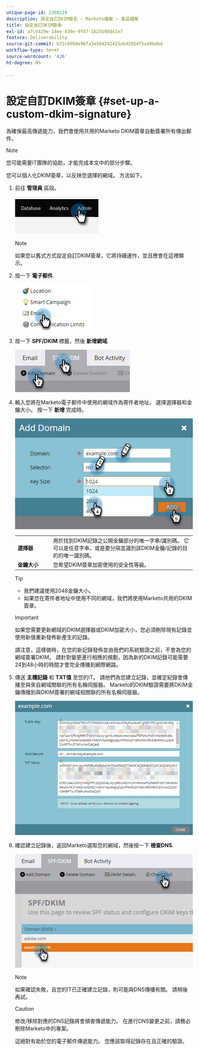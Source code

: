 ```yaml
---
unique-page-id: 2360219
description: 設定自訂DKIM簽名 — Marketo檔案 — 產品檔案
title: 設定自訂DKIM簽章
exl-id: a7c6429e-14ee-439e-9f47-1b25b98d41e7
feature: Deliverability
source-git-commit: b72c69b0e96fa3e504242425abd3954f5a49bebd
workflow-type: tm+mt
source-wordcount: '426'
ht-degree: 0%

---
```


# 設定自訂DKIM簽章 {#set-up-a-custom-dkim-signature}

為確保最高傳遞能力，我們會使用共用的Marketo DKIM簽章自動簽署所有傳出郵件。

>[!NOTE]
>
>您可能需要IT團隊的協助，才能完成本文中的部分步驟。

您可以個人化DKIM簽章，以反映您選擇的網域。 方法如下。

1. 前往 **管理員** 區段。

   ![](assets/set-up-a-custom-dkim-signature-1.png)

   >[!NOTE]
   >
   >如果您以舊式方式設定自訂DKIM簽章，它將持續運作，並且應會在這裡顯示。

1. 按一下 **電子郵件**.

   ![](assets/set-up-a-custom-dkim-signature-2.png)

1. 按一下 **SPF/DKIM** 標籤，然後 **新增網域**.

   ![](assets/set-up-a-custom-dkim-signature-3.png)

1. 輸入您將在Marketo電子郵件中使用的網域作為寄件者地址。 選擇選擇器和金鑰大小。 按一下 **新增** 完成時。

   ![](assets/set-up-a-custom-dkim-signature-4.png)

   <table> 
   <tr>
   <td width="20%"><b>選擇器</b></td>
   <td>用於找到DKIM記錄之公開金鑰部分的唯一字串/識別碼。 它可以是任意字串，或是要分隔並識別該DKIM金鑰/記錄的目的的唯一識別碼。</td>
   </tr>
   <tr> 
   <td width="20%"><b>金鑰大小</b></td>
   <td>您希望DKIM簽章加密使用的安全性等級。</td>
   </tr>
   </tbody>
   </table>

   <p>

   >[!TIP]
   >
   >* 我們建議使用2048金鑰大小。
   >* 如果您在寄件者地址中使用不同的網域，我們將使用Marketo共用的DKIM簽章。

   >[!IMPORTANT]
   >
   >如果您需要更新網域的DKIM選擇器或DKIM加密大小，您必須刪除現有記錄並使用新值重新發佈新產生的記錄。
   >
   >請注意，這樣做時，在您的新記錄發佈並由我們的系統驗證之前，不會為您的網域簽署DKIM。 請針對變更進行相應的規劃，因為新的DKIM記錄可能需要24到48小時的時間才會完全傳播到網際網路。

1. 傳送 **主機記錄** 和 **TXT值** 至您的IT。 請他們為您建立記錄，並確定紀錄會傳播至與來自網域關聯的所有名稱伺服器。 Marketo的DKIM驗證需要將DKIM金鑰傳播到與DKIM簽署的網域相關聯的所有名稱伺服器。

   ![](assets/set-up-a-custom-dkim-signature-5.png)

1. 確認建立記錄後，返回Marketo選取您的網域，然後按一下 **檢查DNS**.

   ![](assets/set-up-a-custom-dkim-signature-6.png)

   >[!NOTE]
   >
   >如果確認失敗，且您的IT已正確建立記錄，則可能與DNS傳播有關。 請稍後再試。

   >[!CAUTION]
   >
   >修改/移除對應的DNS記錄將會損害傳遞能力。 在進行DNS變更之前，請務必刪除Marketo中的專案。

   這絕對有助於您的電子郵件傳遞能力。 您應該取得記錄存在且正確的驗證。

